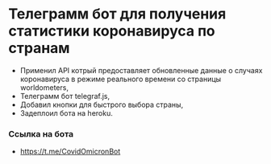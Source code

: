# Телеграмм бот для получения статистики коронавируса по странам
* Применил API котрый предоставляет обновленные данные о случаях коронавируса в режиме реального времени со страницы worldometers,
* Телеграмм бот telegraf.js,
* Добавил кнопки для быстрого выбора страны,
* Задеплоил бота на heroku.

### Ссылка на бота
* https://t.me/CovidOmicronBot
